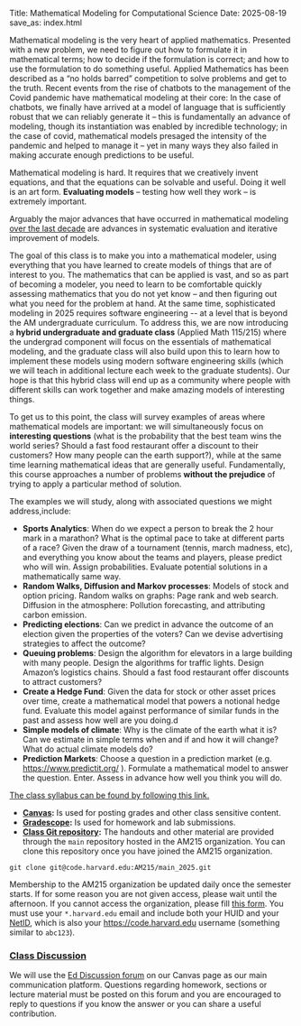 Title: Mathematical Modeling for Computational Science
Date: 2025-08-19
save_as: index.html


Mathematical modeling is the very heart of applied mathematics. Presented with a new problem, we need to figure out how to formulate it in mathematical terms; how to decide if the formulation is correct; and how to use the formulation to do something useful. Applied Mathematics has been described as a “no holds barred” competition to solve problems and get to the truth.  Recent events from the rise of chatbots to the management of the Covid pandemic have mathematical modeling at their core: In the case of chatbots, we finally have arrived at a model of language that is sufficiently robust that we can reliably generate it – this is fundamentally an advance of modeling, though its instantiation was enabled by incredible technology; in the case of covid, mathematical models presaged the intensity of the pandemic and helped to manage it – yet in many ways they also failed in making accurate enough predictions to be useful.

Mathematical modeling is hard. It requires that we creatively invent equations, and that the equations can be solvable and useful. Doing it well is an art form.  **Evaluating models** – testing  how well they work – is extremely important.

Arguably the major advances that have occurred in mathematical modeling <a href="https://arxiv.org/abs/2310.00865" target="_blank">over the last decade</a> are advances in systematic evaluation and iterative improvement of models.

The goal of this class is to make you into a mathematical modeler, using everything that you have learned to create models of things that are of interest to you. The mathematics that can be applied is vast, and so as part of becoming a modeler, you need to learn to be comfortable quickly assessing mathematics that you do not yet know – and then figuring out what you need for the problem at hand.  At the same time, sophisticated modeling in 2025 requires software engineering -- at a level that is beyond the AM undergraduate curriculum. To address this, we are now introducing a **hybrid undergraduate and graduate class** (Applied Math 115/215) where the undergrad component will focus on the essentials of mathematical modeling, and the graduate class will also build upon this to learn how to implement these models using modern software engineering skills (which we will teach in additional lecture each week to the graduate students).  Our hope is that this hybrid class will end up as a community where people with different skills can work together and make amazing models of interesting things.

To get us to this point, the class will survey examples of areas where mathematical models are important:  we will simultaneously focus on __interesting questions__ (what is the probability that the best team wins the world series? Should a fast food restaurant offer a discount to their customers? How many people can the earth support?), while at the same time learning mathematical ideas that are generally useful.  Fundamentally, this course approaches a number of problems __without the prejudice__ of trying to apply a particular method of solution. 

The examples we will study, along with associated questions we might address,include:

*   **Sports Analytics**: When do we expect a person to break the 2 hour mark in a marathon? What is the optimal pace to take at different parts of a race? Given the draw of a tournament (tennis, march madness, etc), and everything you know about the teams and players, please predict who will win.  Assign probabilities. Evaluate potential solutions in a mathematically same way.
* **Random Walks, Diffusion and Markov processes**: Models of stock and option pricing. Random walks on graphs: Page rank and web search. Diffusion in the atmosphere: Pollution forecasting, and attributing carbon emission.
* **Predicting elections**: Can we predict in advance the outcome of an election given the properties of the voters? Can we devise advertising strategies to affect the outcome?
* **Queuing problems**:  Design the algorithm for elevators in a large building with many people. Design the algorithms for traffic lights.  Design Amazon’s logistics chains. Should a fast food restaurant offer discounts to attract customers? 
* **Create a Hedge Fund**: Given the data for stock or other asset prices over time, create a mathematical model that powers a notional hedge fund. Evaluate this model against performance of similar funds in the past and assess how well are you doing.d
* **Simple models of climate**: Why is the climate of the earth what it is? Can we estimate in simple terms when and if and how it will change?  What do actual climate models do?
* **Prediction Markets**: Choose a question in a prediction market (e.g. <a href="https://www.predictit.org/" target="_blank">https://www.predictit.org/ </a>). Formulate a mathematical model to answer the question. Enter. Assess in advance how well you think you will do.

<a href="https://canvas.harvard.edu/courses/156385">The class syllabus can be found by following this link.</a>

* **[Canvas](https://canvas.harvard.edu/courses/156385):** Is used for posting grades and other class sensitive content.
* **[Gradescope](https://www.gradescope.com/courses/1112657):** Is used for homework and lab submissions.
* **[Class Git repository](https://code.harvard.edu/AM215/main_2025):** The handouts and other material are provided through the `main` repository hosted in the AM215 organization. You can clone this repository once you have joined the AM215 organization.

```
git clone git@code.harvard.edu:AM215/main_2025.git
```

Membership to the AM215 organization be updated daily once the semester starts. If for some reason you are not given access, please wait until the afternoon. If you cannot access the organization, please fill [this form](https://docs.google.com/forms/d/e/1FAIpQLSdyVCcO8XfRCBV6E7pgh86JOuKjVs6oMnqUUir3E3kdc_tHIw/viewform?usp=header). You must use your `*.harvard.edu` email and include both your HUID and your [NetID](https://harvard.service-now.com/ithelp?id=kb_article&sys_id=507aca5a1b653700efd8a79b2d4bcb59), which is also your <https://code.harvard.edu> username (something similar to `abc123`).

### <a id="class-forum"></a><a class="anchor-link" href="#class-forum">Class Discussion</a>

We will use the [Ed Discussion forum](https://edstem.org/us/courses/81434/discussion/) on our Canvas page as our main communication platform. Questions regarding homework, sections or lecture material must be posted on this forum and you are encouraged to reply to questions if you know the answer or you can share a useful contribution.
